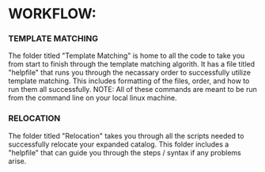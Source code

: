 # WORKFLOW:

### TEMPLATE MATCHING
The folder titled "Template Matching" is home to all the code to take you from start to finish through the template matching algorith. 
It has a file titled "helpfile" that runs you through the necassary order to successfully utilize template matching. 
This includes formatting of the files, order, and how to run them all successfully. NOTE: All of these commands are meant to be run from the command line on your local linux machine.

### RELOCATION
The folder titled "Relocation" takes you through all the scripts needed to successfully relocate your expanded catalog. This folder includes a "helpfile" that can guide you through the steps / syntax if any problems arise.

